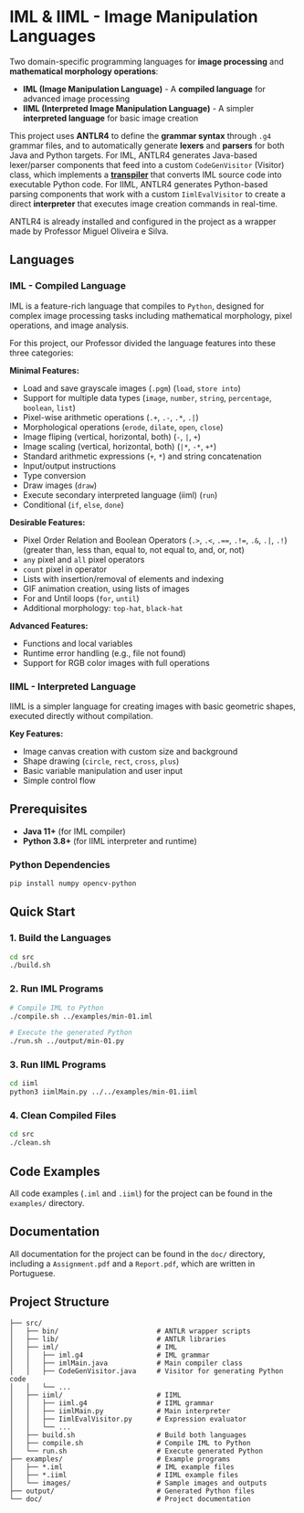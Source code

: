 # IML & IIML - Image Manipulation Languages

Two domain-specific programming languages for **image processing** and **mathematical morphology operations**:

- **IML (Image Manipulation Language)** - A **compiled language** for advanced image processing
- **IIML (Interpreted Image Manipulation Language)** - A simpler **interpreted language** for basic image creation

This project uses **ANTLR4** to define the **grammar syntax** through `.g4` grammar files, and to automatically generate **lexers** and **parsers** for both Java and Python targets. For IML, ANTLR4 generates Java-based lexer/parser components that feed into a custom `CodeGenVisitor` (Visitor) class, which implements a [**transpiler**](https://en.wikipedia.org/wiki/Source-to-source_compiler) that converts IML source code into executable Python code. For IIML, ANTLR4 generates Python-based parsing components that work with a custom `IimlEvalVisitor` to create a direct **interpreter** that executes image creation commands in real-time.

ANTLR4 is already installed and configured in the project as a wrapper made by Professor Miguel Oliveira e Silva.

## Languages

### IML - Compiled Language

IML is a feature-rich language that compiles to `Python`, designed for complex image processing tasks including mathematical morphology, pixel operations, and image analysis.

For this project, our Professor divided the language features into these three categories:

**Minimal Features:**

- Load and save grayscale images (`.pgm`) (`load`, `store into`)
- Support for multiple data types (`image`, `number`, `string`, `percentage`, `boolean`, `list`)
- Pixel-wise arithmetic operations (`.+`, `.-`, `.*`, `.|`)
- Morphological operations (`erode`, `dilate`, `open`, `close`)
- Image fliping (vertical, horizontal, both) (`-`, `|`, `+`)
- Image scaling (vertical, horizontal, both) (`|*`, `-*`, `+*`)
- Standard arithmetic expressions (`+`, `*`) and string concatenation
- Input/output instructions
- Type conversion
- Draw images (`draw`)
- Execute secondary interpreted language (iiml) (`run`)
- Conditional (`if`, `else`, `done`)

**Desirable Features:**

- Pixel Order Relation and Boolean Operators (`.>`, `.<`, `.==`, `.!=`, `.&`, `.|`, `.!`) (greater than, less than, equal to, not equal to, and, or, not)
- `any` pixel and `all` pixel operators
- `count` pixel in operator
- Lists with insertion/removal of elements and indexing
- GIF animation creation, using lists of images
- For and Until loops (`for`, `until`)
- Additional morphology: `top-hat`, `black-hat`

**Advanced Features:**

- Functions and local variables
- Runtime error handling (e.g., file not found)
- Support for RGB color images with full operations

### IIML - Interpreted Language

IIML is a simpler language for creating images with basic geometric shapes, executed directly without compilation.

**Key Features:**

- Image canvas creation with custom size and background
- Shape drawing (`circle`, `rect`, `cross`, `plus`)
- Basic variable manipulation and user input
- Simple control flow

## Prerequisites

- **Java 11+** (for IML compiler)
- **Python 3.8+** (for IIML interpreter and runtime)

### Python Dependencies

```bash
pip install numpy opencv-python
```

## Quick Start

### 1. Build the Languages

```bash
cd src
./build.sh
```

### 2. Run IML Programs

```bash
# Compile IML to Python
./compile.sh ../examples/min-01.iml

# Execute the generated Python
./run.sh ../output/min-01.py
```

### 3. Run IIML Programs

```bash
cd iiml
python3 iimlMain.py ../../examples/min-01.iiml
```

### 4. Clean Compiled Files

```bash
cd src
./clean.sh
```

## Code Examples

All code examples (`.iml` and `.iiml`) for the project can be found in the `examples/` directory.

## Documentation

All documentation for the project can be found in the `doc/` directory, including a `Assignment.pdf` and a `Report.pdf`, which are written in Portuguese.

## Project Structure

```
├── src/
│   ├── bin/                        # ANTLR wrapper scripts
│   ├── lib/                        # ANTLR libraries
│   ├── iml/                        # IML
│   │   ├── iml.g4                  # IML grammar
│   │   ├── imlMain.java            # Main compiler class
│   │   ├── CodeGenVisitor.java     # Visitor for generating Python code
│   │   └── ...
│   ├── iiml/                       # IIML
│   │   ├── iiml.g4                 # IIML grammar
│   │   ├── iimlMain.py             # Main interpreter
│   │   ├── IimlEvalVisitor.py      # Expression evaluator
│   │   └── ...
│   ├── build.sh                    # Build both languages
│   ├── compile.sh                  # Compile IML to Python
│   └── run.sh                      # Execute generated Python
├── examples/                       # Example programs
│   ├── *.iml                       # IML example files
│   ├── *.iiml                      # IIML example files
│   └── images/                     # Sample images and outputs
├── output/                         # Generated Python files
└── doc/                            # Project documentation
```
